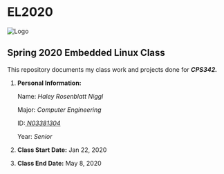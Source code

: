 # EL2020

![Logo](https://www.newpaltz.edu/media/identity/logos/newpaltzlogo.jpg)

## **Spring 2020 Embedded Linux Class**

This repository documents my class work and projects done for _**CPS342.**_

1. **Personal Information:**

	Name: *Haley Rosenblatt Niggl*

	Major: *Computer Engineering*

	ID:[ *N03381304* ](https://github.com/N03381304)

	Year: *Senior*

2. **Class Start Date:** Jan 22, 2020

3. **Class End Date:** May 8, 2020

